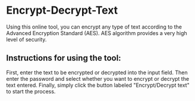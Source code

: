 # Encrypt-Decrypt-Text
Using this online tool, you can encrypt any type of text according to the Advanced Encryption Standard (AES). AES algorithm provides a very high level of security.
## Instructions for using the tool:
First, enter the text to be encrypted or decrypted into the input field. Then enter the password and select whether you want to encrypt or decrypt the text entered. Finally, simply click the button labeled "Encrypt/Decrypt text" to start the process.
